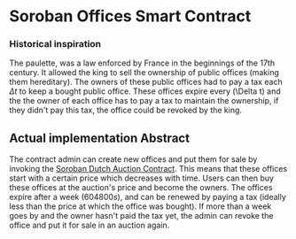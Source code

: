 # Soroban Offices Smart Contract

### Historical inspiration
The paulette, was a law enforced by France in the beginnings of the 17th century. It allowed the king to sell the ownership of public offices (making them hereditary). The owners of these public offices had to pay a tax each $\Delta t$ to keep a bought public office. These offices expire every \(\Delta t\) and the the owner of each office has to pay a tax to maintain the ownership, if they didn't pay this tax, the office could be revoked by the king.

## Actual implementation Abstract
The contract admin can create new offices and put them for sale by invoking the [Soroban Dutch Auction Contract](https://github.com/Xycloo/soroban-dutch-auction-contract). This means that these offices start with a certain price which decreases with time. Users can then buy these offices at the auction's price and become the owners. The offices expire after a week ($604800s$), and can be renewed by paying a tax (ideally less than the price at which the office was bought). If more than a week goes by and the owner hasn't paid the tax yet, the admin can revoke the office and put it for sale in an auction again. 

